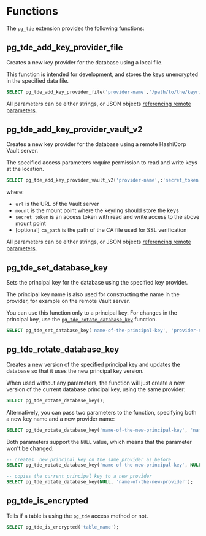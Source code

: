 # Functions

The `pg_tde` extension provides the following functions:

## pg_tde_add_key_provider_file

Creates a new key provider for the database using a local file.

This function is intended for development, and stores the keys unencrypted in the specified data file.

```sql
SELECT pg_tde_add_key_provider_file('provider-name','/path/to/the/keyring/data.file');
```

All parameters can be either strings, or JSON objects [referencing remote parameters](external-parameters.md).

## pg_tde_add_key_provider_vault_v2

Creates a new key provider for the database using a remote HashiCorp Vault server.

The specified access parameters require permission to read and write keys at the location.

```sql
SELECT pg_tde_add_key_provider_vault_v2('provider-name',:'secret_token','url','mount','ca_path');
```

where:

* `url` is the URL of the Vault server
* `mount` is the mount point where the keyring should store the keys
* `secret_token` is an access token with read and write access to the above mount point
* [optional] `ca_path` is the path of the CA file used for SSL verification

All parameters can be either strings, or JSON objects [referencing remote parameters](external-parameters.md).

## pg_tde_set_database_key

Sets the principal key for the database using the specified key provider.

The principal key name is also used for constructing the name in the provider, for example on the remote Vault server.

You can use this function only to a principal key. For changes in the principal key, use the [`pg_tde_rotate_database_key`](#pg_tde_rotate_database_key) function.

```sql
SELECT pg_tde_set_database_key('name-of-the-principal-key', 'provider-name');
```

## pg_tde_rotate_database_key

Creates a new version of the specified principal key and updates the database so that it uses the new principal key version.

When used without any parameters, the function will just create a new version of the current database
principal key, using the same provider:

```sql
SELECT pg_tde_rotate_database_key();
```

Alternatively, you can pass two parameters to the function, specifying both a new key name and a new provider name:

```sql
SELECT pg_tde_rotate_database_key('name-of-the-new-principal-key', 'name-of-the-new-provider');
```

Both parameters support the `NULL` value, which means that the parameter won't be changed:

```sql
-- creates  new principal key on the same provider as before
SELECT pg_tde_rotate_database_key('name-of-the-new-principal-key', NULL);

-- copies the current principal key to a new provider
SELECT pg_tde_rotate_database_key(NULL, 'name-of-the-new-provider');
```

## pg_tde_is_encrypted

Tells if a table is using the `pg_tde` access method or not.

```sql
SELECT pg_tde_is_encrypted('table_name');
```


